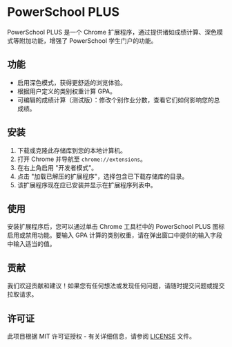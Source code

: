 # PowerSchool PLUS

PowerSchool PLUS 是一个 Chrome 扩展程序，通过提供诸如成绩计算、深色模式等附加功能，增强了 PowerSchool 学生门户的功能。

## 功能

- 启用深色模式，获得更舒适的浏览体验。
- 根据用户定义的类别权重计算 GPA。
- 可编辑的成绩计算（测试版）：修改个别作业分数，查看它们如何影响您的总成绩。

## 安装

1. 下载或克隆此存储库到您的本地计算机。
2. 打开 Chrome 并导航至 `chrome://extensions`。
3. 在右上角启用 "开发者模式"。
4. 点击 "加载已解压的扩展程序"，选择包含已下载存储库的目录。
5. 该扩展程序现在应已安装并显示在扩展程序列表中。

## 使用

安装扩展程序后，您可以通过单击 Chrome 工具栏中的 PowerSchool PLUS 图标启用或禁用功能。要输入 GPA
计算的类别权重，请在弹出窗口中提供的输入字段中输入适当的值。

## 贡献

我们欢迎贡献和建议！如果您有任何想法或发现任何问题，请随时提交问题或提交拉取请求。

## 许可证

此项目根据 MIT 许可证授权 - 有关详细信息，请参阅 [LICENSE](LICENSE) 文件。
